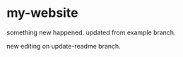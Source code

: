# my-website

something new happened.
updated from example branch.

new editing on update-readme branch.
